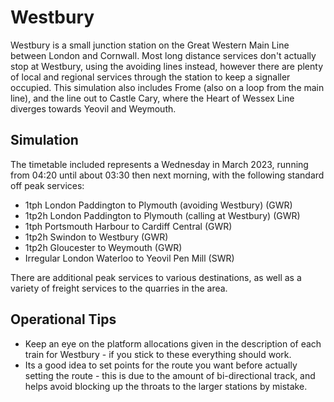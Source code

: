 # Westbury

Westbury is a small junction station on the Great Western Main Line between London and Cornwall. Most long distance services don't actually stop at Westbury, using the avoiding lines instead, however there are plenty of local and regional services through the station to keep a signaller occupied. This simulation also includes Frome (also on a loop from the main line), and the line out to Castle Cary, where the Heart of Wessex Line diverges towards Yeovil and Weymouth.

## Simulation

The timetable included represents a Wednesday in March 2023, running from 04:20 until about 03:30 then next morning, with the following standard off peak services:

- 1tph London Paddington to Plymouth (avoiding Westbury) (GWR)
- 1tp2h London Paddington to Plymouth (calling at Westbury) (GWR)
- 1tph Portsmouth Harbour to Cardiff Central (GWR)
- 1tp2h Swindon to Westbury (GWR)
- 1tp2h Gloucester to Weymouth (GWR)
- Irregular London Waterloo to Yeovil Pen Mill (SWR)

There are additional peak services to various destinations, as well as a variety of freight services to the quarries in the area.

## Operational Tips

- Keep an eye on the platform allocations given in the description of each train for Westbury - if you stick to these everything should work.
- Its a good idea to set points for the route you want before actually setting the route - this is due to the amount of bi-directional track, and helps avoid blocking up the throats to the larger stations by mistake.